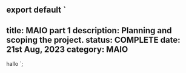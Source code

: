 export default `
---
title: MAIO part 1
description: Planning and scoping the project.
status: COMPLETE
date: 21st Aug, 2023
category: MAIO
---
hallo
`;